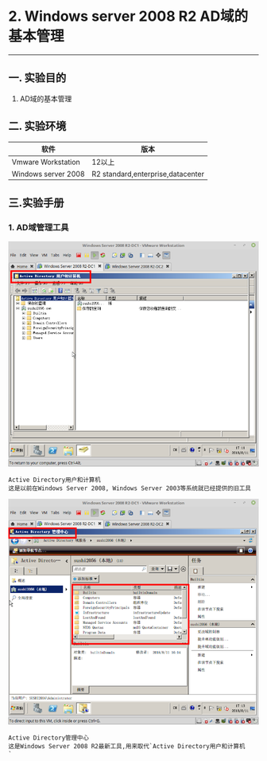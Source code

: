 # 2. Windows server 2008 R2 AD域的基本管理

---

## 一. 实验目的
1. AD域的基本管理

## 二. 实验环境

|软件|版本|
|----|----|
|Vmware Workstation| 12以上 |
|Windows server 2008| R2 standard,enterprise,datacenter|

## 三.实验手册

### 1. AD域管理工具

![](/windows/win2008R2/serverAD/image/mgrAD-1.png)

```
Active Directory用户和计算机
这是以前在Windows Server 2008, Windows Server 2003等系统就已经提供的旧工具
```

![](/windows/win2008R2/serverAD/image/mgrAD-2.png)

```
Active Directory管理中心
这是Windows Server 2008 R2最新工具,用来取代`Active Directory用户和计算机
`
```



